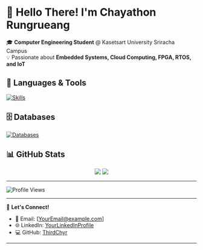 # 👋 Hello There! I'm **Chayathon Rungrueang**  

🎓 **Computer Engineering Student** @ Kasetsart University Sriracha Campus  
💡 Passionate about **Embedded Systems, Cloud Computing, FPGA, RTOS, and IoT**  

## 🚀 **Languages & Tools**
[![Skills](https://skillicons.dev/icons?i=c,cpp,python,js,docker,kubernetes,postman,arduino,linux,azure)](https://skillicons.dev)

## 🗄 **Databases**
[![Databases](https://skillicons.dev/icons?i=mongodb,mysql)](https://skillicons.dev)

## 📊 **GitHub Stats**
<p align="center">
  <img src="https://github-readme-stats.vercel.app/api/top-langs/?username=ThirdChyr&layout=compact&theme=tokyonight" />
  <img src="https://github-readme-stats.vercel.app/api?username=ThirdChyr&show_icons=true&theme=tokyonight" />
</p>

---

![Profile Views](https://komarev.com/ghpvc/?username=ThirdChyr&color=blue)

---

🔗 **Let's Connect!**  
- 📧 Email: [YourEmail@example.com]  
- 🌐 LinkedIn: [YourLinkedInProfile](https://www.linkedin.com/)  
- 💻 GitHub: [ThirdChyr](https://github.com/ThirdChyr)  

---
